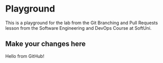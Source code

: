 # Playground
This is a playground for the lab from the Git Branching and Pull Requests lesson from the Software Engineering and DevOps Course at SoftUni.

## Make your changes here
Hello from GitHub!
